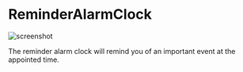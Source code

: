 # ReminderAlarmClock
![screenshot](https://github.com/trifonovkv/ReminderAlarmClock/blob/master/screenshot.png)  

The reminder alarm clock will remind you of an important event at the appointed time.
